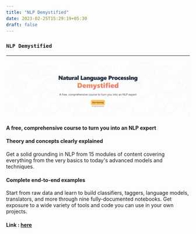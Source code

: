 ```yaml
---
title: "NLP Demystified"
date: 2023-02-25T15:29:19+05:30
draft: false
---
```


### `NLP Demystified`
---
![Alt text](img.png)
#### A free, comprehensive course to turn you into an NLP expert

#### Theory and concepts clearly explained

Get a solid grounding in NLP from 15 modules of content covering everything from the very basics to today's advanced models and techniques.

#### Complete end-to-end examples

Start from raw data and learn to build classifiers, taggers, language models, translators, and more through nine fully-documented notebooks. Get exposure to a wide variety of tools and code you can use in your own projects.


#### Link : [here](https://www.nlpdemystified.org/)


